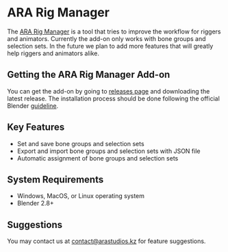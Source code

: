 # ARA Rig Manager
The [ARA Rig Manager](https://github.com/tosekk/ara_rig_manager) is a tool that tries to improve the workflow for riggers and animators. Currently the add-on only works with bone groups and selection sets. In the future we plan to add more features that will greatly help riggers and animators alike.

## Getting the ARA Rig Manager Add-on
You can get the add-on by going to [releases page](https://github.com/tosekk/ara_rig_manager/releases/) and downloading the latest release. The installation process should be done following the official Blender [guideline](https://docs.blender.org/manual/en/latest/editors/preferences/addons.html#installing-add-ons).

## Key Features
- Set and save bone groups and selection sets
- Export and import bone groups and selection sets with JSON file
- Automatic assignment of bone groups and selection sets

## System Requirements
- Windows, MacOS, or Linux operating system
- Blender 2.8+

## Suggestions
You may contact us at contact@arastudios.kz for feature suggestions.